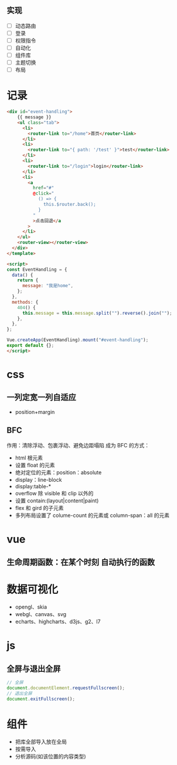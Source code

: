 ## 实现

- [ ] 动态路由
- [ ] 登录
- [ ] 权限指令
- [ ] 自动化
- [ ] 组件库
- [ ] 主题切换
- [ ] 布局

# 记录

```html
<div id="event-handling">
    {{ message }}
    <ul class="tab">
      <li>
        <router-link to="/home">首页</router-link>
      </li>
      <li>
        <router-link to="{ path: '/test' }">test</router-link>
      </li>
      <li>
        <router-link to="/login">login</router-link>
      </li>
      <li>
        <a
          href="#"
          @click="
            () => {
              this.$router.back();
            }
          "
          >点击回退</a
        >
      </li>
    </ul>
    <router-view></router-view>
  </div>
</template>

<script>
const EventHandling = {
  data() {
    return {
      message: "我是home",
    };
  },
  methods: {
    404() {
      this.message = this.message.split("").reverse().join("");
    },
  },
};

Vue.createApp(EventHandling).mount("#event-handling");
export default {};
</script>
```

# css

## 一列定宽一列自适应

- position+margin

## BFC

作用：清除浮动、包裹浮动、避免边距塌陷
成为 BFC 的方式：

- html 根元素
- 设置 float 的元素
- 绝对定位的元素：position：absolute
- display：line-block
- display:table-\*
- overflow 除 visible 和 clip 以外的
- 设置 contain:(layout|content|paint)
- flex 和 gird 的子元素
- 多列布局设置了 colume-count 的元素或 column-span：all 的元素

# vue

## 生命周期函数：在**某个时刻** **自动执行**的函数

# 数据可视化

- opengl、skia
- webgl、canvas、svg
- echarts、highcharts、d3js、g2、l7

# js

## 全屏与退出全屏

```js
// 全屏
document.documentElement.requestFullscreen();
// 退出全屏
document.exitFullscreen();
```

# 组件

- 把库全部导入放在全局
- 按需导入
- 分析源码(如该位置的内容类型)
